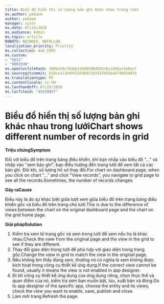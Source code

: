 ```yaml
---
title: Biểu đồ hiển thị số lượng bản ghi khác nhau trong lưới
ms.author: pebaum
author: pebaum
manager: scotv
ms.date: 07/24/2020
ms.audience: Admin
ms.topic: article
ROBOTS: NOINDEX, NOFOLLOW
localization_priority: Priority
ms.collection: Adm_O365
ms.custom:
- "5611"
- "9002930"
ms.openlocfilehash: 3d0be28c783bb129d05484565c6c2a56ac5e0acf
ms.sourcegitcommit: b10cea11b4975354b91193327b58aa4740d34833
ms.translationtype: MT
ms.contentlocale: vi-VN
ms.lasthandoff: 07/28/2020
ms.locfileid: "45439957"
---
```

# <a name="chart-shows-different-number-of-records-in-grid"></a><span data-ttu-id="0c99b-102">Biểu đồ hiển thị số lượng bản ghi khác nhau trong lưới</span><span class="sxs-lookup"><span data-stu-id="0c99b-102">Chart shows different number of records in grid</span></span>

<span data-ttu-id="0c99b-103">**Triệu chứng**</span><span class="sxs-lookup"><span data-stu-id="0c99b-103">**Symptom**</span></span>

<span data-ttu-id="0c99b-104">Đối với biểu đồ trên trang bảng điều khiển, khi bạn nhấp vào biểu đồ "..." và nhấp vào "xem bản ghi", bạn điều hướng đến trang lưới để xem tất cả các bản ghi. Đôi khi, số lượng hồ sơ thay đổi.</span><span class="sxs-lookup"><span data-stu-id="0c99b-104">For chart on dashboard page, when you click on chart "…" and click "View records", you navigate to grid page to see all the records.Sometimes, the number of records changes.</span></span>

<span data-ttu-id="0c99b-105">**Gây ra**</span><span class="sxs-lookup"><span data-stu-id="0c99b-105">**Cause**</span></span>

<span data-ttu-id="0c99b-106">Điều này là do sự khác biệt giữa lượt xem giữa biểu đồ trên trang bảng điều khiển gốc và biểu đồ trên trang chủ lưới.</span><span class="sxs-lookup"><span data-stu-id="0c99b-106">This is due to the difference of views between the chart on the original dashboard page and the chart on the grid home page.</span></span>  

<span data-ttu-id="0c99b-107">**Giải pháp**</span><span class="sxs-lookup"><span data-stu-id="0c99b-107">**Solution**</span></span>

1. <span data-ttu-id="0c99b-108">Kiểm tra xem từ trang gốc và xem trong lưới để xem nếu họ là khác nhau.</span><span class="sxs-lookup"><span data-stu-id="0c99b-108">Check the view from the original page and the view in the grid to see if they are different.</span></span>
2. <span data-ttu-id="0c99b-109">Thay đổi giao diện trong lưới để phù hợp với giao diện trong trang gốc.</span><span class="sxs-lookup"><span data-stu-id="0c99b-109">Change the view in grid to match the view in the original page.</span></span>
3. <span data-ttu-id="0c99b-110">Nếu không tìm thấy đúng xem, thường nó có nghĩa là xem không được kích hoạt trong công cụ thiết kế ứng dụng.</span><span class="sxs-lookup"><span data-stu-id="0c99b-110">If the correct view cannot be found, usually it means the view is not enabled in app designer.</span></span>
4. <span data-ttu-id="0c99b-111">Đi tới công cụ thiết kế ứng dụng của ứng dụng riêng, chọn thực thể và quan điểm của nó, kiểm tra xem bạn muốn bật, lưu, xuất bản và đóng.</span><span class="sxs-lookup"><span data-stu-id="0c99b-111">Go to app designer of the specific app, choose the entity and its views, check the view you want to enable, save, publish and close.</span></span>
5. <span data-ttu-id="0c99b-112">Làm mới trang.</span><span class="sxs-lookup"><span data-stu-id="0c99b-112">Refresh the page.</span></span>